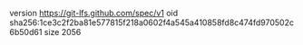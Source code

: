 version https://git-lfs.github.com/spec/v1
oid sha256:1ce3c2f2ba81e577815f218a0602f4a545a410858fd8c474fd970502c6b50d61
size 2056
